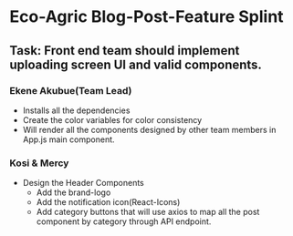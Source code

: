 # Eco-Agric Blog-Post-Feature Splint

## Task: Front end team should implement uploading screen UI and valid components.

### Ekene Akubue(Team Lead) 
- Installs all the dependencies
- Create the color variables for color consistency
- Will render all the components designed by other team members in App.js main component.

### Kosi & Mercy
- Design the Header Components
  - Add the brand-logo
  - Add the notification icon(React-Icons)
  - Add category buttons that will use axios to map all the post component by category through API endpoint.
  
